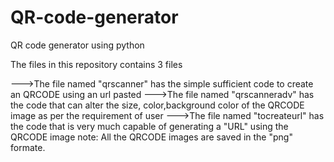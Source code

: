 # QR-code-generator
QR code generator using python

The files in this repository contains 3 files

--->The file named "qrscanner"  has the simple sufficient code to create an QRCODE using an url pasted 
--->The file named "qrscanneradv" has the code that can alter the size, color,background color of the QRCODE image as per the requirement of user
--->The file named "tocreateurl" has the code that is very much capable of generating a "URL" using the QRCODE image 
note: All the QRCODE images are saved in the "png" formate.
